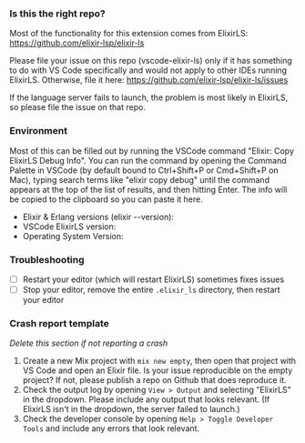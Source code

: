 ### Is this the right repo?

Most of the functionality for this extension comes from ElixirLS: https://github.com/elixir-lsp/elixir-ls

Please file your issue on this repo (vscode-elixir-ls) only if it has something to do with VS Code specifically and would not apply to other IDEs running ElixirLS. Otherwise, file it here: https://github.com/elixir-lsp/elixir-ls/issues

If the language server fails to launch, the problem is most likely in ElixirLS, so please file the issue on that repo.

### Environment

Most of this can be filled out by running the VSCode command "Elixir: Copy ElixirLS Debug Info". You can run the command by opening the Command Palette in VSCode (by default bound to Ctrl+Shift+P or Cmd+Shift+P on Mac), typing search terms like "elixir copy debug" until the command appears at the top of the list of results, and then hitting Enter. The info will be copied to the clipboard so you can paste it here.

- Elixir & Erlang versions (elixir --version):
- VSCode ElixirLS version:
- Operating System Version:

### Troubleshooting

- [ ] Restart your editor (which will restart ElixirLS) sometimes fixes issues
- [ ] Stop your editor, remove the entire `.elixir_ls` directory, then restart your editor

### Crash report template

_Delete this section if not reporting a crash_

1.  Create a new Mix project with `mix new empty`, then open that project with VS Code and open an Elixir file. Is your issue reproducible on the empty project? If not, please publish a repo on Github that does reproduce it.
2.  Check the output log by opening `View > Output` and selecting "ElixirLS" in the dropdown. Please include any output that looks relevant. (If ElixirLS isn't in the dropdown, the server failed to launch.)
3.  Check the developer console by opening `Help > Toggle Developer Tools` and include any errors that look relevant.
